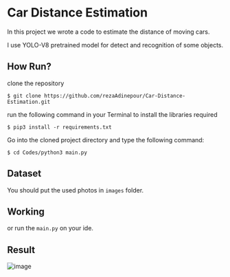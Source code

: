 # Car Distance Estimation
In this project we wrote a code to estimate the distance of moving cars.

I use YOLO-V8 pretrained model for detect and recognition of some objects.


## How Run?
clone the repository
```
$ git clone https://github.com/rezaAdinepour/Car-Distance-Estimation.git
```
run the following command in your Terminal to install the libraries required
```
$ pip3 install -r requirements.txt
```
Go into the cloned project directory and type the following command:
```
$ cd Codes/python3 main.py
```

## Dataset
You should put the used photos in <code>images</code> folder.

## Working

or run the <code>main.py</code> on your ide.

## Result
![image](Result/1.png)

